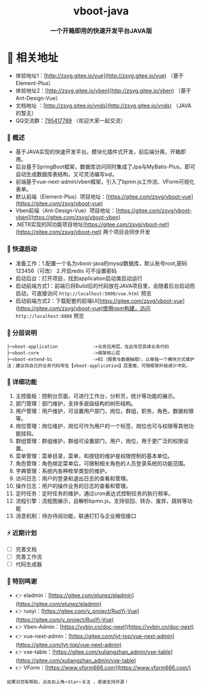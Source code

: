 <div align="center"><h1 align="center">vboot-java</h1></div>
<div align="center"><h3 align="center">一个开箱即用的快速开发平台JAVA版</h3></div>

# 🍿 相关地址
* 体验地址1：[http://zsvg.gitee.io/vue](http://zsvg.gitee.io/vue) （基于Element-Plus）
* 体验地址2：[http://zsvg.gitee.io/vben](http://zsvg.gitee.io/vben) （基于Ant-Design-Vue）
* 文档地址 ：[http://zsvg.gitee.io/vnds](http://zsvg.gitee.io/vnds) （JAVA的暂无）
* QQ交流群：[795417789](https://jq.qq.com/?_wv=1027&k=yoKKIlIG) （欢迎大家一起交流）

### 🍟 概述
* 基于JAVA实现的快速开发平台。模块化插件式开发，前后端分离，开箱即用。
* 后台基于SpringBoot框架，数据库访问同时集成了Jpa与MyBatis-Plus，即可自动生成数据库表结构，又可灵活编写sql。
* 前端基于vue-next-admin/vben框架，引入了bpmn.js工作流、VForm可视化表单。
* 默认前端（Element-Plus）项目地址：[https://gitee.com/zsvg/vboot-vue](https://gitee.com/zsvg/vboot-vue)
* Vben前端（Ant-Design-Vue）项目地址：[https://gitee.com/zsvg/vboot-vben](https://gitee.com/zsvg/vboot-vben)
* .NET6实现的同功能项目地址[https://gitee.com/zsvg/vboot-net](https://gitee.com/zsvg/vboot-net) 两个项目会同步开发

### 🍄 快速启动
* 准备工作：1.配置一个名为vboot-java的mysql数据库，默认账号root,密码123456（可改） 2.开启redis 可不设置密码
* 启动后台：打开项目，找到application启动类启动运行
* 启动前端方式1：前端已将Build后的代码放在JAVA项目里，会随着后台启动而启动，可直接访问 `http://localhost:5000/vue.html` 预览
* 启动前端方式2：下载配套的前端UI[https://gitee.com/zsvg/vboot-vue](https://gitee.com/zsvg/vboot-vue)使用npm构建，访问 `http://localhost:8888` 预览

### 🏀 分层说明
```
├─vboot-application             ->业务应用层，在此写您具体业务代码
├─vboot-core                    ->框架核心层
├─vboot-extend-bi               ->BI（报表与数据抽取），以单独一个模块方式维护
注：建议将自己的业务代码写在【vboot-application】层里面，可随框架升级减少冲突。
```

### 🍖 详细功能
1. 主控面板：控制台页面，可进行工作台，分析页，统计等功能的展示。
2. 部门管理：部门维护，支持多层级结构的树形结构。
3. 用户管理：用户维护，可设置用户部门，岗位，群组，职务，角色，数据权限等。
4. 岗位管理：岗位维护，岗位可作为用户的一个标签，岗位也可与权限等其他功能挂钩。
5. 群组管理：群组维护，群组可设置部门，用户，岗位，用于更广泛的权限设置。
6. 菜单管理：菜单目录，菜单，和按钮的维护是权限控制的基本单位。
7. 角色管理：角色绑定菜单后，可限制相关角色的人员登录系统的功能范围。
8. 字典管理：系统内各种枚举类型的维护。
9. 访问日志：用户的登录和退出日志的查看和管理。
10. 操作日志：用户的操作业务的日志的查看和管理。
11. 定时任务：定时任务的维护，通过cron表达式控制任务的执行频率。
12. 流程引擎：流程图展示，自解析bpmn.js，支持驳回、转办、废弃，跳转等功能
13. 消息机制：待办待阅功能，联通钉钉与企业微信接口

### ⚡ 近期计划
- [ ] 完善文档
- [ ] 完善工作流
- [ ] 代码生成器

### 💐 特别鸣谢
- 👉 eladmin：[https://gitee.com/elunez/eladmin](https://gitee.com/elunez/eladmin)
- 👉 ruoyi：[https://gitee.com/y_project/RuoYi-Vue](https://gitee.com/y_project/RuoYi-Vue)
- 👉 Vben-Admin：[https://vvbin.cn/doc-next](https://vvbin.cn/doc-next)
- 👉 vue-next-admin：[https://gitee.com/lyt-top/vue-next-admin](https://gitee.com/lyt-top/vue-next-admin)
- 👉 vxe-table：[https://gitee.com/xuliangzhan_admin/vxe-table](https://gitee.com/xuliangzhan_admin/vxe-table)
- 👉 VForm：[https://www.vform666.com](https://www.vform666.com/)

```
如果对您有帮助，点击右上角⭐Star⭐关注 ，感谢支持开源！
```